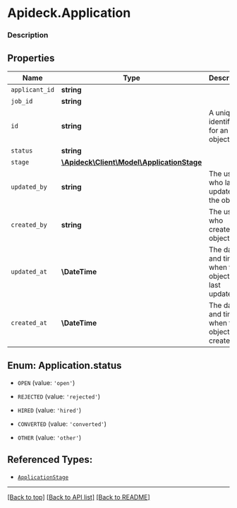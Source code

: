 # Apideck.Application

### Description

## Properties
Name | Type | Description | Notes
------------ | ------------- | ------------- | -------------
`applicant_id` | **string** |  | 
`job_id` | **string** |  | 
`id` | **string** | A unique identifier for an object. | [optional] 
`status` | **string** |  | [optional] 
`stage` | [**\Apideck\Client\Model\ApplicationStage**](ApplicationStage.md) |  | [optional] 
`updated_by` | **string** | The user who last updated the object. | [optional] 
`created_by` | **string** | The user who created the object. | [optional] 
`updated_at` | **\DateTime** | The date and time when the object was last updated. | [optional] 
`created_at` | **\DateTime** | The date and time when the object was created. | [optional] 





<a name="STATUS"></a>
## Enum: Application.status


* `OPEN` (value: `'open'`)

* `REJECTED` (value: `'rejected'`)

* `HIRED` (value: `'hired'`)

* `CONVERTED` (value: `'converted'`)

* `OTHER` (value: `'other'`)




## Referenced Types:




* [`ApplicationStage`](ApplicationStage.md)





---

[[Back to top]](#) [[Back to API list]](../../../../README.md#documentation-for-api-endpoints) [[Back to README]](../../../../README.md)


